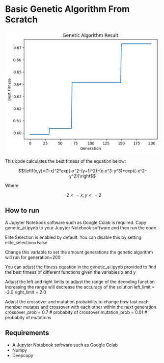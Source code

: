 # Basic Genetic Algorithm From Scratch

  ![alt text](intro.png "Using elite selection, the best chromosomes over many generations slowly rises starting from 0.60 to 0.67")

This code calculates the best fitness of the equation below:

$$\leftf(x,y)=(1-x)^2*exp(-x^2-(y+1)^2)-(x-x^3-y^3)*exp((-x^2-y^2))\right$$

Where

$$-2<=x,y<=2$$

## How to run
A Jupyter Notebook software such as Google Colab is required. Copy genetic_ai.ipynb to your Jupyter Notebook software and then run the code.

Elite Selection is enabled by default. You can disable this by setting
  elite_selection=False

Change this variable to set the amount generations the genetic algorithm will run for
  generation=200

You can adjust the fitness equation in the genetic_ai.ipynb provided to find the best fitness of different functions given the variables x and y

Adjust the left and right limits to adjust the range of the decoding function
Increasing the range will decrease the accuracy of the solution
  left_limit = -2.0
  right_limit = 2.0

Adjust the crossover and mutation probability to change how fast each member mutates and crossover with each other within the next generation.
  crossover_prob = 0.7 # probabity of crossover
  mutation_prob = 0.01 # probabity of mutations

## Requirements
- A Jupyter Notebook software such as Google Colab
- Numpy
- Deepcopy
